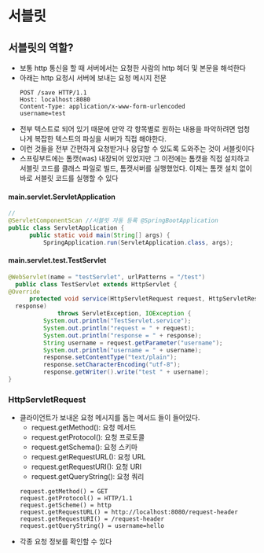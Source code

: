 # 서블릿

## 서블릿의 역할?

- 보통 http 통신을 할 때 서버에서는 요청한 사람의 http 헤더 및 본문을 해석한다
- 아래는 http 요청시 서버에 보내는 요청 메시지 전문
  ```text
  POST /save HTTP/1.1
  Host: localhost:8080
  Content-Type: application/x-www-form-urlencoded
  username=test
  ```
- 전부 텍스트로 되어 있기 때문에 만약 각 항목별로 원하는 내용을 파악하려면 엄청나게 복잡한 텍스트의 파싱을 서버가 직접 해야한다.
- 이런 것들을 전부 간편하게 요청받거나 응답할 수 있도록 도와주는 것이 서블릿이다
- 스프링부트에는 톰캣(was) 내장되어 있었지만 그 이전에는 톰캣을 직접 설치하고 서블릿 코드를 클래스 파일로 빌드, 톰캣서버를 실행했었다. 이제는 톰캣 설치 없이 바로 서블릿 코드를 실행할 수 있다

#### main.servlet.ServletApplication

```java
//
@ServletComponentScan //서블릿 자동 등록 @SpringBootApplication
public class ServletApplication {
      public static void main(String[] args) {
          SpringApplication.run(ServletApplication.class, args);
```

#### main.servlet.test.TestServlet

```java
@WebServlet(name = "testServlet", urlPatterns = "/test")
  public class TestServlet extends HttpServlet {
@Override
      protected void service(HttpServletRequest request, HttpServletResponse
  response)
              throws ServletException, IOException {
          System.out.println("TestServlet.service");
          System.out.println("request = " + request);
          System.out.println("response = " + response);
          String username = request.getParameter("username");
          System.out.println("username = " + username);
          response.setContentType("text/plain");
          response.setCharacterEncoding("utf-8");
          response.getWriter().write("test " + username);
}
```

### HttpServletRequest

- 클라이언트가 보내온 요청 메시지를 돕는 메서드 들이 들어있다.
  - request.getMethod(): 요청 메서드
  - request.getProtocol(): 요청 프로토콜
  - request.getSchema(): 요청 스키마
  - request.getRequestURL(): 요청 URL
  - request.getRequestURI(): 요청 URI
  - request.getQueryString(): 요청 쿼리
  ```text
  request.getMethod() = GET
  request.getProtocol() = HTTP/1.1
  request.getScheme() = http
  request.getRequestURL() = http://localhost:8080/request-header
  request.getRequestURI() = /request-header
  request.getQueryString() = username=hello
  ```
- 각종 요청 정보를 확인할 수 있다
